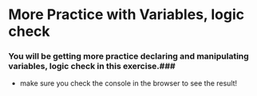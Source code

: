 # More Practice with Variables, logic check #

### You will be getting more practice declaring and manipulating variables, logic check in this exercise.###

- make sure you check the console in the browser to see the result!